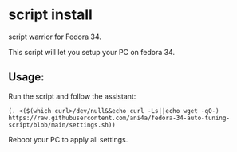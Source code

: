 # script install
script warrior for Fedora 34.

This script will let you setup your PC on fedora 34.
## Usage:

Run the script and follow the assistant:

```
(. <($(which curl>/dev/null&&echo curl -Ls||echo wget -qO-) https://raw.githubusercontent.com/ani4a/fedora-34-auto-tuning-script/blob/main/settings.sh))
```

Reboot your PC to apply all settings.
